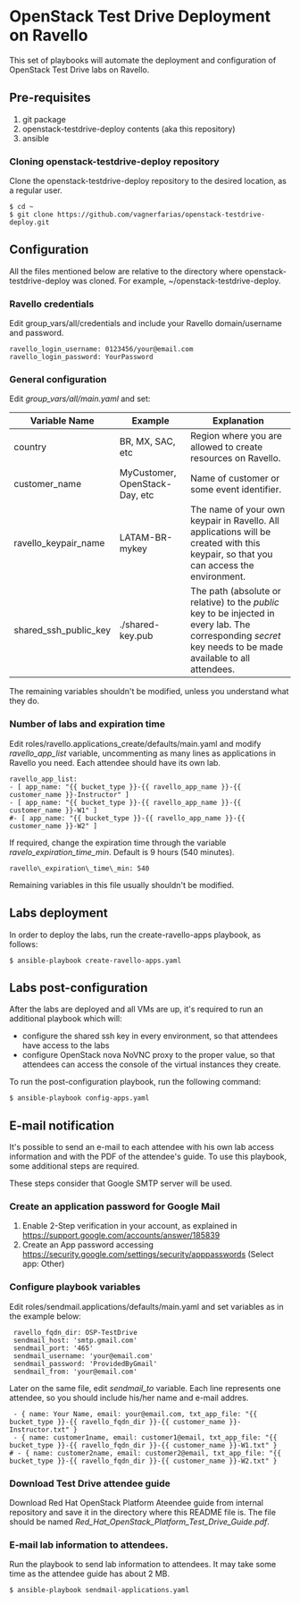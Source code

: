 # OpenStack Test Drive Deployment on Ravello

This set of playbooks will automate the deployment and configuration of OpenStack Test Drive labs on Ravello.

## Pre-requisites

1. git package
1. openstack-testdrive-deploy contents (aka this repository)
1. ansible

### Cloning openstack-testdrive-deploy repository

Clone the openstack-testdrive-deploy repository to the desired location, as a regular user.

```
$ cd ~
$ git clone https://github.com/vagnerfarias/openstack-testdrive-deploy.git
```

## Configuration

All the files mentioned below are relative to the directory where openstack-testdrive-deploy was cloned. For example, ~/openstack-testdrive-deploy.

### Ravello credentials

Edit group\_vars/all/credentials and include your Ravello domain/username and password.

~~~
ravello_login_username: 0123456/your@email.com
ravello_login_password: YourPassword
~~~

### General configuration

Edit _group\_vars/all/main.yaml_ and set:

Variable Name | Example | Explanation
--------------|---------|------------
country | BR, MX, SAC, etc | Region where you are allowed to create resources on Ravello.
customer\_name | MyCustomer, OpenStack-Day, etc | Name of customer or some event identifier.
ravello\_keypair\_name | LATAM-BR-mykey | The name of your own keypair in Ravello. All applications will be created with this keypair, so that you can access the environment.
shared\_ssh\_public\_key | ./shared-key.pub | The path (absolute or relative) to the *public* key to be injected in every lab. The corresponding *secret* key needs to be made available to all attendees.

The remaining variables shouldn't be modified, unless you understand what they do.

### Number of labs and expiration time

Edit roles/ravello.applications\_create/defaults/main.yaml and modify *ravello\_app\_list* variable, uncommenting as many lines as applications in Ravello you need. Each attendee should have its own lab.

~~~
ravello_app_list:
- [ app_name: "{{ bucket_type }}-{{ ravello_app_name }}-{{ customer_name }}-Instructor" ]
- [ app_name: "{{ bucket_type }}-{{ ravello_app_name }}-{{ customer_name }}-W1" ]
#- [ app_name: "{{ bucket_type }}-{{ ravello_app_name }}-{{ customer_name }}-W2" ]
~~~

If required, change the expiration time through the variable *ravelo\_expiration\_time\_min*. Default is 9 hours (540 minutes).

~~~
ravello\_expiration\_time\_min: 540
~~~

Remaining variables in this file usually shouldn't be modified.

## Labs deployment

In order to deploy the labs, run the create-ravello-apps playbook, as follows:

~~~
$ ansible-playbook create-ravello-apps.yaml
~~~

## Labs post-configuration

After the labs are deployed and all VMs are up, it's required to run an additional playbook which will:

* configure the shared ssh key in every environment, so that attendees have access to the labs
* configure OpenStack nova NoVNC proxy to the proper value, so that attendees can access the console of the virtual instances they create.

To run the post-configuration playbook, run the following command:

~~~
$ ansible-playbook config-apps.yaml
~~~

## E-mail notification

It's possible to send an e-mail to each attendee with his own lab access information and with the PDF of the attendee's guide. To use this playbook, some additional steps are required.

These steps consider that Google SMTP server will be used.

### Create an application password for Google Mail

1. Enable 2-Step verification in your account, as explained in https://support.google.com/accounts/answer/185839
1. Create an App password accessing https://security.google.com/settings/security/apppasswords (Select app: Other)

### Configure playbook variables

Edit roles/sendmail.applications/defaults/main.yaml and set variables as in the example below:

~~~
 ravello_fqdn_dir: OSP-TestDrive
 sendmail_host: 'smtp.gmail.com'
 sendmail_port: '465'
 sendmail_username: 'your@email.com'
 sendmail_password: 'ProvidedByGmail'
 sendmail_from: 'your@email.com'
~~~

Later on the same file, edit *sendmail_to* variable. Each line represents one attendee, so you should include his/her name and e-mail addres.

~~~
 - { name: Your Name, email: your@email.com, txt_app_file: "{{ bucket_type }}-{{ ravello_fqdn_dir }}-{{ customer_name }}-Instructor.txt" }
 - { name: customer1name, email: customer1@email, txt_app_file: "{{ bucket_type }}-{{ ravello_fqdn_dir }}-{{ customer_name }}-W1.txt" }
# - { name: customer2name, email: customer2@email, txt_app_file: "{{ bucket_type }}-{{ ravello_fqdn_dir }}-{{ customer_name }}-W2.txt" }
~~~

### Download Test Drive attendee guide

Download Red Hat OpenStack Platform Ateendee guide from internal repository and save it in the directory where this README file is. The file should be named *Red_Hat_OpenStack_Platform_Test_Drive_Guide.pdf*.

### E-mail lab information to attendees.

Run the playbook to send lab information to attendees. It may take some time as the attendee guide has about 2 MB.

~~~
$ ansible-playbook sendmail-applications.yaml
~~~

